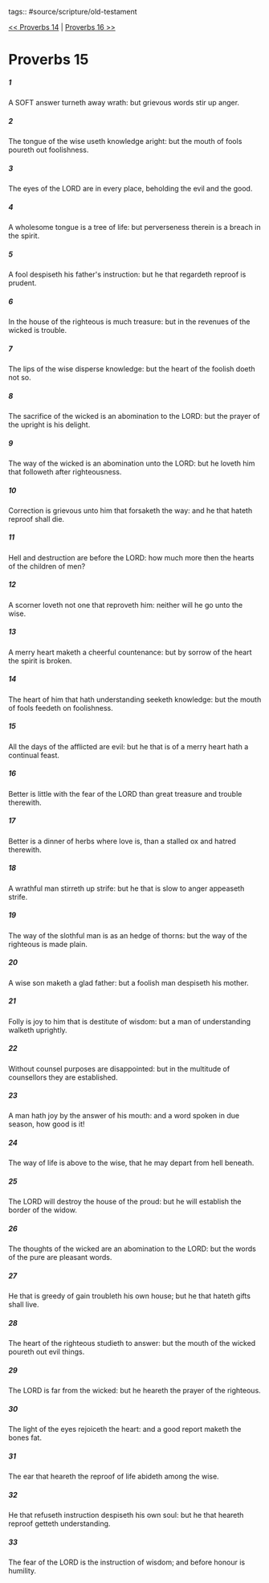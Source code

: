 tags:: #source/scripture/old-testament

[<< Proverbs 14](old-testament/20_Proverbs/Proverbs_14.md) | [Proverbs 16 >>](old-testament/20_Proverbs/Proverbs_16.md)

# Proverbs 15

##### 1

A SOFT answer turneth away wrath: but grievous words stir up anger.

##### 2

The tongue of the wise useth knowledge aright: but the mouth of fools poureth out foolishness.

##### 3

The eyes of the LORD are in every place, beholding the evil and the good.

##### 4

A wholesome tongue is a tree of life: but perverseness therein is a breach in the spirit.

##### 5

A fool despiseth his father's instruction: but he that regardeth reproof is prudent.

##### 6

In the house of the righteous is much treasure: but in the revenues of the wicked is trouble.

##### 7

The lips of the wise disperse knowledge: but the heart of the foolish doeth not so.

##### 8

The sacrifice of the wicked is an abomination to the LORD: but the prayer of the upright is his delight.

##### 9

The way of the wicked is an abomination unto the LORD: but he loveth him that followeth after righteousness.

##### 10

Correction is grievous unto him that forsaketh the way: and he that hateth reproof shall die.

##### 11

Hell and destruction are before the LORD: how much more then the hearts of the children of men?

##### 12

A scorner loveth not one that reproveth him: neither will he go unto the wise.

##### 13

A merry heart maketh a cheerful countenance: but by sorrow of the heart the spirit is broken.

##### 14

The heart of him that hath understanding seeketh knowledge: but the mouth of fools feedeth on foolishness.

##### 15

All the days of the afflicted are evil: but he that is of a merry heart hath a continual feast.

##### 16

Better is little with the fear of the LORD than great treasure and trouble therewith.

##### 17

Better is a dinner of herbs where love is, than a stalled ox and hatred therewith.

##### 18

A wrathful man stirreth up strife: but he that is slow to anger appeaseth strife.

##### 19

The way of the slothful man is as an hedge of thorns: but the way of the righteous is made plain.

##### 20

A wise son maketh a glad father: but a foolish man despiseth his mother.

##### 21

Folly is joy to him that is destitute of wisdom: but a man of understanding walketh uprightly.

##### 22

Without counsel purposes are disappointed: but in the multitude of counsellors they are established.

##### 23

A man hath joy by the answer of his mouth: and a word spoken in due season, how good is it!

##### 24

The way of life is above to the wise, that he may depart from hell beneath.

##### 25

The LORD will destroy the house of the proud: but he will establish the border of the widow.

##### 26

The thoughts of the wicked are an abomination to the LORD: but the words of the pure are pleasant words.

##### 27

He that is greedy of gain troubleth his own house; but he that hateth gifts shall live.

##### 28

The heart of the righteous studieth to answer: but the mouth of the wicked poureth out evil things.

##### 29

The LORD is far from the wicked: but he heareth the prayer of the righteous.

##### 30

The light of the eyes rejoiceth the heart: and a good report maketh the bones fat.

##### 31

The ear that heareth the reproof of life abideth among the wise.

##### 32

He that refuseth instruction despiseth his own soul: but he that heareth reproof getteth understanding.

##### 33

The fear of the LORD is the instruction of wisdom; and before honour is humility.
